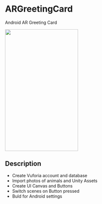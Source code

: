 # ARGreetingCard
Android AR Greeting Card

<img src="https://github.com/Alexart1995/AR_Markless/blob/main/Box.gif" width="240" height="400">

## Description
- Create Vuforia account and database
- Import photos of animals and Unity Assets
- Create UI Canvas and Buttons
- Switch scenes on Button pressed
- Buld for Android settings
